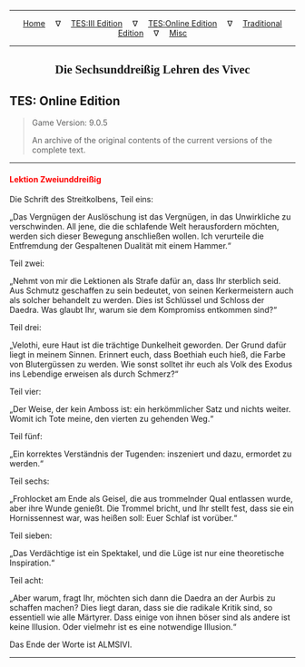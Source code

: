 
---

<!-- Jekyll Page Links -->

<center>
<a href="../../../../index.html">Home</a>
&emsp;&nabla;&emsp;
<a href="../../../index-tes3.html">TES:III Edition</a>
&emsp;&nabla;&emsp;
<a href="../../../index-teso.html">TES:Online Edition</a>
&emsp;&nabla;&emsp;
<a href="../../../index-traditional.html">Traditional Edition</a>
&emsp;&nabla;&emsp;
<a href="../../../index-misc.html">Misc</a>
</center>

<!-- Markdown Body Below: -->

---

<center>
<h2><span style="font-family:Georgia">Die Sechsunddreißig Lehren des Vivec</span></h2>
</center>

## TES: Online Edition

> Game Version: 9.0.5
>
> An archive of the original contents of the current versions of the complete text.

---

#### <span style="color:red">Lektion Zweiunddreißig</span>

Die Schrift des Streitkolbens, Teil eins:

„Das Vergnügen der Auslöschung ist das Vergnügen, in das Unwirkliche zu verschwinden. All jene, die die schlafende Welt herausfordern möchten, werden sich dieser Bewegung anschließen wollen. Ich verurteile die Entfremdung der Gespaltenen Dualität mit einem Hammer.“

Teil zwei:

„Nehmt von mir die Lektionen als Strafe dafür an, dass Ihr sterblich seid. Aus Schmutz geschaffen zu sein bedeutet, von seinen Kerkermeistern auch als solcher behandelt zu werden. Dies ist Schlüssel und Schloss der Daedra. Was glaubt Ihr, warum sie dem Kompromiss entkommen sind?“

Teil drei:

„Velothi, eure Haut ist die trächtige Dunkelheit geworden. Der Grund dafür liegt in meinem Sinnen. Erinnert euch, dass Boethiah euch hieß, die Farbe von Blutergüssen zu werden. Wie sonst solltet ihr euch als Volk des Exodus ins Lebendige erweisen als durch Schmerz?“

Teil vier:

„Der Weise, der kein Amboss ist: ein herkömmlicher Satz und nichts weiter. Womit ich Tote meine, den vierten zu gehenden Weg.“

Teil fünf:

„Ein korrektes Verständnis der Tugenden: inszeniert und dazu, ermordet zu werden.“

Teil sechs:

„Frohlocket am Ende als Geisel, die aus trommelnder Qual entlassen wurde, aber ihre Wunde genießt. Die Trommel bricht, und Ihr stellt fest, dass sie ein Hornissennest war, was heißen soll: Euer Schlaf ist vorüber.“

Teil sieben:

„Das Verdächtige ist ein Spektakel, und die Lüge ist nur eine theoretische Inspiration.“

Teil acht:

„Aber warum, fragt Ihr, möchten sich dann die Daedra an der Aurbis zu schaffen machen? Dies liegt daran, dass sie die radikale Kritik sind, so essentiell wie alle Märtyrer. Dass einige von ihnen böser sind als andere ist keine Illusion. Oder vielmehr ist es eine notwendige Illusion.“

Das Ende der Worte ist ALMSIVI.

---
